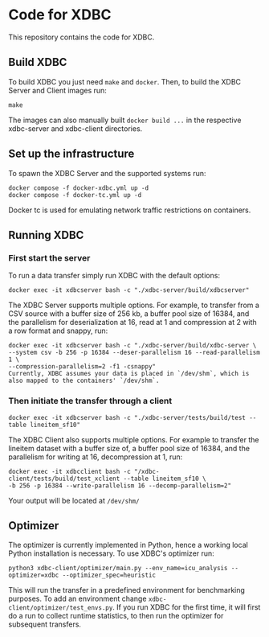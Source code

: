 # Code for XDBC

This repository contains the code for XDBC.

## Build XDBC
To build XDBC you just need `make` and `docker`. Then, to build the XDBC Server and Client images run:
```
make
```
The images can also manually built `docker build ...` in the respective xdbc-server and xdbc-client directories.

## Set up the infrastructure
To spawn the XDBC Server and the supported systems run:
```
docker compose -f docker-xdbc.yml up -d
docker compose -f docker-tc.yml up -d
```
Docker tc is used for emulating network traffic restrictions on containers.

## Running XDBC

### First start the server
To run a data transfer simply run XDBC with the default options:
```
docker exec -it xdbcserver bash -c "./xdbc-server/build/xdbcserver"
```
The XDBC Server supports multiple options. For example, to transfer from a CSV source with a buffer size of 256 kb, a buffer pool size of 16384, and the parallelism for deserialization at 16, read at 1 and compression at 2 with a row format and snappy, run:
```
docker exec -it xdbcserver bash -c "./xdbc-server/build/xdbc-server \
--system csv -b 256 -p 16384 --deser-parallelism 16 --read-parallelism 1 \
--compression-parallelism=2 -f1 -csnappy"
Currently, XDBC assumes your data is placed in `/dev/shm`, which is also mapped to the containers' `/dev/shm`.
```
### Then initiate the transfer through a client
```
docker exec -it xdbcserver bash -c "./xdbc-server/tests/build/test --table lineitem_sf10"
```
The XDBC Client also supports multiple options. For example to transfer the lineitem dataset with a buffer size of, a buffer pool size of 16384, and the parallelism for writing at 16, decompression at 1, run:
```
docker exec -it xdbcclient bash -c "/xdbc-client/tests/build/test_xclient --table lineitem_sf10 \
-b 256 -p 16384 --write-parallelism 16 --decomp-parallelism=2"
```
Your output will be located at `/dev/shm/`
## Optimizer
The optimizer is currently implemented in Python, hence a working local Python installation is necessary.
To use XDBC's optimizer run:
```
python3 xdbc-client/optimizer/main.py --env_name=icu_analysis --optimizer=xdbc --optimizer_spec=heuristic
```
This will run the transfer in a predefined environment for benchmarking purposes. To add an environment change `xdbc-client/optimizer/test_envs.py`. If you run XDBC for the first time, it will first do a run to collect runtime statistics, to then run the optimizer for subsequent transfers.
